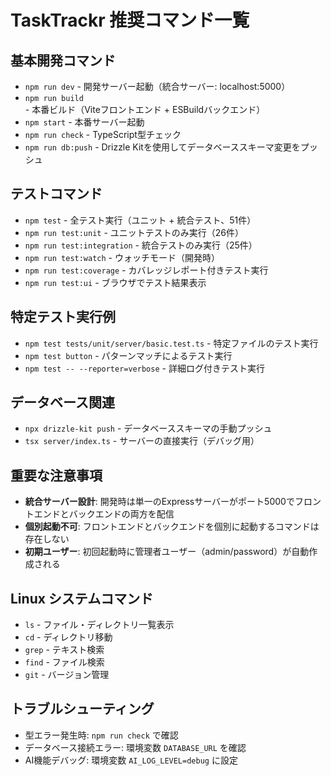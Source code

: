 # TaskTrackr 推奨コマンド一覧

## 基本開発コマンド
- `npm run dev` - 開発サーバー起動（統合サーバー: localhost:5000）
- `npm run build` - 本番ビルド（Viteフロントエンド + ESBuildバックエンド）
- `npm start` - 本番サーバー起動
- `npm run check` - TypeScript型チェック
- `npm run db:push` - Drizzle Kitを使用してデータベーススキーマ変更をプッシュ

## テストコマンド
- `npm test` - 全テスト実行（ユニット + 統合テスト、51件）
- `npm run test:unit` - ユニットテストのみ実行（26件）
- `npm run test:integration` - 統合テストのみ実行（25件）
- `npm run test:watch` - ウォッチモード（開発時）
- `npm run test:coverage` - カバレッジレポート付きテスト実行
- `npm run test:ui` - ブラウザでテスト結果表示

## 特定テスト実行例
- `npm test tests/unit/server/basic.test.ts` - 特定ファイルのテスト実行
- `npm test button` - パターンマッチによるテスト実行
- `npm test -- --reporter=verbose` - 詳細ログ付きテスト実行

## データベース関連
- `npx drizzle-kit push` - データベーススキーマの手動プッシュ
- `tsx server/index.ts` - サーバーの直接実行（デバッグ用）

## 重要な注意事項
- **統合サーバー設計**: 開発時は単一のExpressサーバーがポート5000でフロントエンドとバックエンドの両方を配信
- **個別起動不可**: フロントエンドとバックエンドを個別に起動するコマンドは存在しない
- **初期ユーザー**: 初回起動時に管理者ユーザー（admin/password）が自動作成される

## Linux システムコマンド
- `ls` - ファイル・ディレクトリ一覧表示
- `cd` - ディレクトリ移動
- `grep` - テキスト検索
- `find` - ファイル検索
- `git` - バージョン管理

## トラブルシューティング
- 型エラー発生時: `npm run check` で確認
- データベース接続エラー: 環境変数 `DATABASE_URL` を確認
- AI機能デバッグ: 環境変数 `AI_LOG_LEVEL=debug` に設定